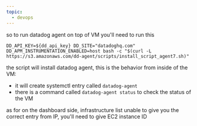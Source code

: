 ```yaml
---
topic:
  - devops
---
```

so to run datadog agent on top of VM you'll need to run this 
```
DD_API_KEY=${dd_api_key} DD_SITE="datadoghq.com" DD_APM_INSTRUMENTATION_ENABLED=host bash -c "$(curl -L https://s3.amazonaws.com/dd-agent/scripts/install_script_agent7.sh)"
```

the script will install datadog agent, this is the behavior from inside of the VM:
- it will create systemctl entry called `datadog-agent`
- there is a command called `datadog-agent status` to check the status of the VM

as for on the dashboard side, infrastructure list unable to give you the correct entry from IP, you'll need to give EC2 instance ID
